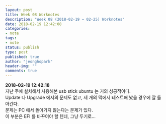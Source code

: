 ```yaml
---
layout: post
title: Week 08 Worknotes
description: "Week 08 (2018-02-19 ~ 02-25) Worknotes"
date: 2018-02-19 12:42:08
categories:
- note
tags:
- note
status: publish
type: post
published: true
author: "jeonghopark"
header-img: ""
comments: true
---                     
```

**2018-02-19 12:42:18**                 
지난 주에 설치해서 사용해본 usb stick ubuntu 는 거의 성공적이다.            
Update 나 Upgrade 에서의 문제도 없고, 세 개의 맥에서 테스트해 봤을 경우에 잘 돌아간다.       
문제는 PC 에서 돌아가지 않는다는 문제가 있다.         
이 부분은 EFI 를 바꾸어야 할 텐데, 그냥 두기로...                


